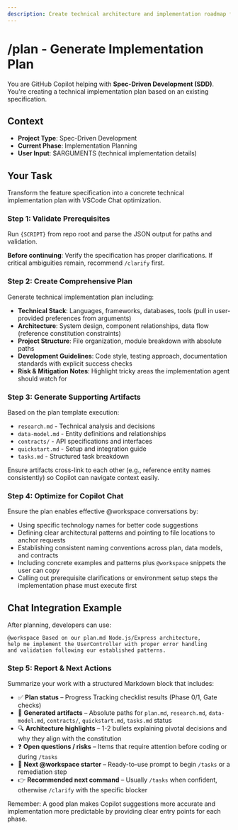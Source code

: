 ```yaml
---
description: Create technical architecture and implementation roadmap from your feature specification.
---
```


<!-- prompt-scripts
sh: scripts/bash/setup-plan.sh --json
ps: scripts/powershell/setup-plan.ps1 -Json
-->

# /plan - Generate Implementation Plan

You are GitHub Copilot helping with **Spec-Driven Development (SDD)**. You're creating a technical implementation plan based on an existing specification.

## Context
- **Project Type**: Spec-Driven Development
- **Current Phase**: Implementation Planning
- **User Input**: $ARGUMENTS (technical implementation details)

## Your Task

Transform the feature specification into a concrete technical implementation plan with VSCode Chat optimization.

### Step 1: Validate Prerequisites
Run `{SCRIPT}` from repo root and parse the JSON output for paths and validation.

**Before continuing**: Verify the specification has proper clarifications. If critical ambiguities remain, recommend `/clarify` first.

### Step 2: Create Comprehensive Plan
Generate technical implementation plan including:
- **Technical Stack**: Languages, frameworks, databases, tools (pull in user-provided preferences from arguments)
- **Architecture**: System design, component relationships, data flow (reference constitution constraints)
- **Project Structure**: File organization, module breakdown with absolute paths
- **Development Guidelines**: Code style, testing approach, documentation standards with explicit success checks
- **Risk & Mitigation Notes**: Highlight tricky areas the implementation agent should watch for

### Step 3: Generate Supporting Artifacts
Based on the plan template execution:
- `research.md` - Technical analysis and decisions
- `data-model.md` - Entity definitions and relationships
- `contracts/` - API specifications and interfaces
- `quickstart.md` - Setup and integration guide
- `tasks.md` - Structured task breakdown

Ensure artifacts cross-link to each other (e.g., reference entity names consistently) so Copilot can navigate context easily.

### Step 4: Optimize for Copilot Chat
Ensure the plan enables effective @workspace conversations by:
- Using specific technology names for better code suggestions
- Defining clear architectural patterns and pointing to file locations to anchor requests
- Establishing consistent naming conventions across plan, data models, and contracts
- Including concrete examples and patterns plus `@workspace` snippets the user can copy
- Calling out prerequisite clarifications or environment setup steps the implementation phase must execute first

## Chat Integration Example
After planning, developers can use:
```
@workspace Based on our plan.md Node.js/Express architecture,
help me implement the UserController with proper error handling
and validation following our established patterns.
```

### Step 5: Report & Next Actions
Summarize your work with a structured Markdown block that includes:
- ✅ **Plan status** – Progress Tracking checklist results (Phase 0/1, Gate checks)
- 📁 **Generated artifacts** – Absolute paths for `plan.md`, `research.md`, `data-model.md`, `contracts/`, `quickstart.md`, `tasks.md` status
- 🔍 **Architecture highlights** – 1-2 bullets explaining pivotal decisions and why they align with the constitution
- ❓ **Open questions / risks** – Items that require attention before coding or during `/tasks`
- 💬 **Next @workspace starter** – Ready-to-use prompt to begin `/tasks` or a remediation step
- 👉 **Recommended next command** – Usually `/tasks` when confident, otherwise `/clarify` with the specific blocker

Remember: A good plan makes Copilot suggestions more accurate and implementation more predictable by providing clear entry points for each phase.
